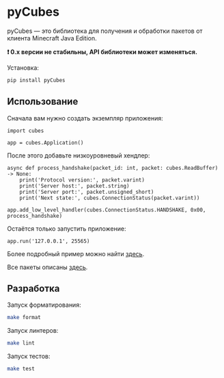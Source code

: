 # pyCubes

pyCubes — это библиотека для получения и обработки пакетов от клиента Minecraft Java Edition.

**❗ 0.x версии не стабильны, API библиотеки может изменяться.**

Установка:

```bash
pip install pyCubes
```

## Использование

Сначала вам нужно создать экземпляр приложения:

```python3
import cubes

app = cubes.Application()
```

После этого добавьте низкоуровневый хендлер:

```python3
async def process_handshake(packet_id: int, packet: cubes.ReadBuffer) -> None:
    print('Protocol version:', packet.varint)
    print('Server host:', packet.string)
    print('Server port:', packet.unsigned_short)
    print('Next state:', cubes.ConnectionStatus(packet.varint))

app.add_low_level_handler(cubes.ConnectionStatus.HANDSHAKE, 0x00, process_handshake)
```

Остаётся только запустить приложение:

```python3
app.run('127.0.0.1', 25565)
```

Более подробный пример можно найти [здесь](https://github.com/DavisDmitry/pyCubes/blob/master/example.py).

Все пакеты описаны [здесь](https://wiki.vg/Protocol).

## Разработка

Запуск форматирования:

```bash
make format
```

Запуск линтеров:

```bash
make lint
```

Запуск тестов:

```bash
make test
```

